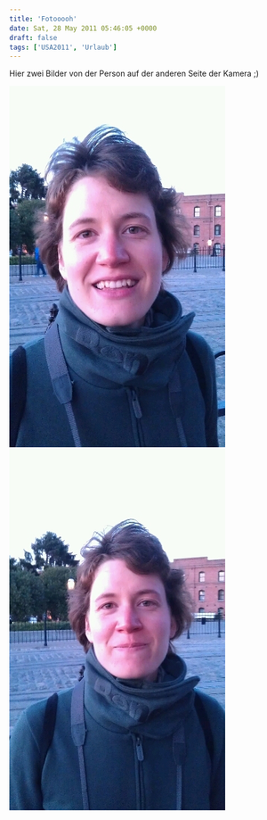```yaml
---
title: 'Fotooooh'
date: Sat, 28 May 2011 05:46:05 +0000
draft: false
tags: ['USA2011', 'Urlaub']
---
```


Hier zwei Bilder von der Person auf der anderen Seite der Kamera ;)

![312592832](/urlaub11to15-images/11/312592832-scaled500.jpg?w=179)
![314439874](/urlaub11to15-images/11/314439874-scaled500.jpg?w=179)
